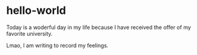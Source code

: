 # hello-world

Today is a woderful day in my life because I have received the offer of my favorite university.

Lmao, I am writing to record my feelings.
